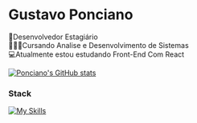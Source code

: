 # Gustavo Ponciano

🥷Desenvolvedor Estagiário</br>
👨🏾‍🎓Cursando Analise e Desenvolvimento de Sistemas</br>
💻Atualmente estou estudando Front-End Com React</br>

[![Ponciano's GitHub stats](https://github-readme-stats.vercel.app/api?username=gustaponcianodev&show_icons=true&theme=dark)](https://github.com/gustaponcianodev/github-readme-stats)

### Stack
[![My Skills](https://skillicons.dev/icons?i=js,html,css,cs,dotnet,react,git,vscode,windows,figma&perline=5)](https://skillicons.dev)
